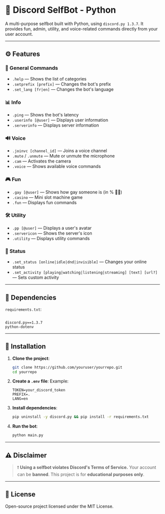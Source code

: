 # 🤖 Discord SelfBot - Python

A multi-purpose selfbot built with Python, using `discord.py 1.3.7`. It provides fun, admin, utility, and voice-related commands directly from your user account.

---

## ⚙️ Features

### 📄 General Commands
- `.help` — Shows the list of categories
- `.setprefix [prefix]` — Changes the bot's prefix
- `.set_lang [fr|en]` — Changes the bot's language

### 📊 Info
- `.ping` — Shows the bot's latency
- `.userinfo [@user]` — Displays user information
- `.serverinfo` — Displays server information

### 🔊 Voice
- `.joinvc [channel_id]` — Joins a voice channel
- `.mute` / `.unmute` — Mute or unmute the microphone
- `.cam` — Activates the camera
- `.voice` — Shows available voice commands

### 🎮 Fun
- `.gay [@user]` — Shows how gay someone is (in % 🏳️‍🌈)
- `.casino` — Mini slot machine game
- `.fun` — Displays fun commands

### 🛠 Utility
- `.pp [@user]` — Displays a user's avatar
- `.servericon` — Shows the server's icon
- `.utility` — Displays utility commands

### 🎯 Status
- `.set_status [online|idle|dnd|invisible]` — Changes your online status
- `.set_activity [playing|watching|listening|streaming] [text] [url?]` — Sets custom activity

---

## 🧪 Dependencies

`requirements.txt`:

```

discord.py==1.3.7
python-dotenv

```

---

## 🚀 Installation

1. **Clone the project**:
   ```bash
   git clone https://github.com/youruser/yourrepo.git
   cd yourrepo


2. **Create a `.env` file**:
   Example:

   ```env
   TOKEN=your_discord_token
   PREFIX=.
   LANG=en
   ```

3. **Install dependencies**:

   ```bash
   pip uninstall -y discord.py && pip install -r requirements.txt
   ```

4. **Run the bot**:

   ```bash
   python main.py
   ```

---

## ⚠️ Disclaimer

> ❗ **Using a selfbot violates Discord's Terms of Service.** Your account can be **banned**. This project is for **educational purposes only**.

---

## 📄 License

Open-source project licensed under the MIT License.


